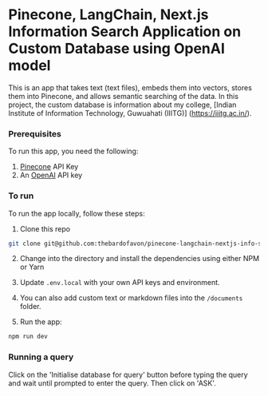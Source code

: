 # Pinecone, LangChain, Next.js Information Search Application on Custom Database using OpenAI model
This is an app that takes text (text files), embeds them into vectors, stores them into Pinecone, and allows semantic searching of the data.
In this project, the custom database is information about my college, [Indian Institute of Information Technology, Guwuahati (IIITG)] (https://iiitg.ac.in/).

### Prerequisites

To run this app, you need the following:

1. [Pinecone](https://app.pinecone.io/) API Key
2. An [OpenAI](https://platform.openai.com/) API key

### To run

To run the app locally, follow these steps:

1. Clone this repo

```sh
git clone git@github.com:thebardofavon/pinecone-langchain-nextjs-info-search-app.git

```

2. Change into the directory and install the dependencies using either NPM or Yarn

3. Update `.env.local` with your own API keys and environment.

4. You can also add custom text or markdown files into the `/documents` folder.

5. Run the app:

```sh
npm run dev
```

### Running a query

Click on the 'Initialise database for query' button before typing the query and wait until prompted to enter the query. Then click on 'ASK'.


